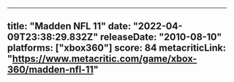 
---
title: "Madden NFL 11"
date: "2022-04-09T23:38:29.832Z"
releaseDate: "2010-08-10"
platforms: ["xbox360"]
score: 84
metacriticLink: "https://www.metacritic.com/game/xbox-360/madden-nfl-11"
---
